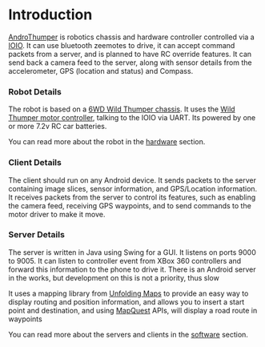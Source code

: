 # Introduction #

[AndroThumper](http://code.google.com/p/androthumper/) is robotics chassis and hardware controller controlled via a [IOIO](http://proto-pic.co.uk/ioio-for-android-new/). It can use bluetooth zeemotes to drive, it can accept command packets from a server, and is planned to have RC override features. It can send back a camera feed to the server, along with sensor details from the accelerometer, GPS (location and status) and Compass.


### Robot Details ###
The robot is based on a [6WD Wild Thumper chassis](http://proto-pic.co.uk/dagu-wild-thumper-6wd-all-terrain-chassis-black-34-1/). It uses the  [Wild Thumper motor controller](http://proto-pic.co.uk/wild-thumper-controller-board/), talking to the IOIO via UART. Its powered by one or more 7.2v RC car batteries.

You can read more about the robot in the [hardware](http://code.google.com/p/androthumper/wiki/Hardware) section.

### Client Details ###
The client should run on any Android device. It sends packets to the server containing image slices, sensor information, and GPS/Location information. It receives packets from the server to control its features, such as enabling the camera feed, receiving GPS waypoints, and to send commands to the motor driver to make it move.

### Server Details ###
The server is written in Java using Swing for a GUI. It listens on ports 9000 to 9005. It can listen to controller event from XBox 360 controllers and forward this information to the phone to drive it. There is an Android server in the works, but development on this is not a priority, thus slow

It uses a mapping library from [Unfolding Maps](http://unfoldingmaps.org/) to provide an easy way to display routing and position information, and allows you to insert a start point and destination, and using [MapQuest](http://developer.mapquest.com/web/products/deprecated/java) APIs, will display a road route in waypoints

You can read more about the servers and clients in the [software](http://code.google.com/p/androthumper/wiki/Software) section.

<a href='Hidden comment: 
Private TODO:
NEED COMPASS.
implement sending a list of waypoints. Use codes for new_list [], insert_at [points][locations],restart,stop,pause,resume,go
write server methods to draw waypoints on map, perhaps allow creating route with mouse, click 2 points then again to insert, show current location on map, track phone over waypoints.
write "driver" threads for things like navigation/exploration/autonomy.
'></a>